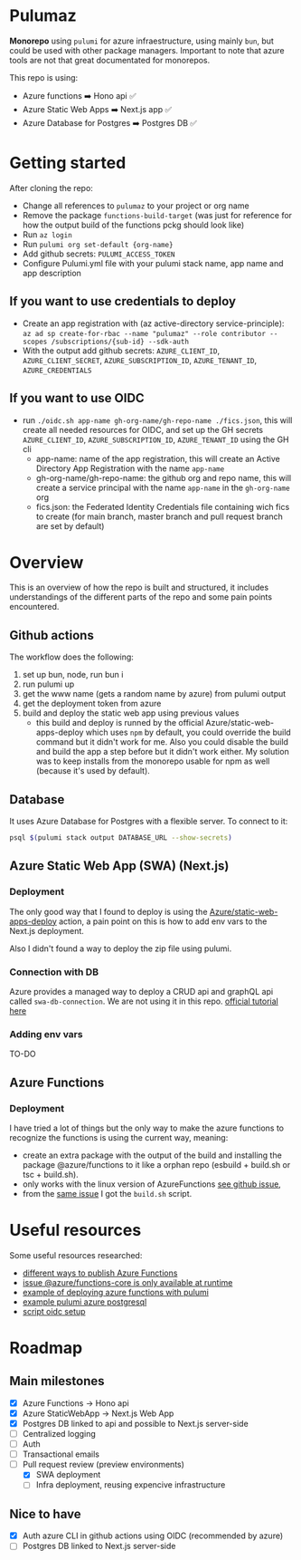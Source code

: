 # Pulumaz

**Monorepo** using `pulumi` for azure infraestructure, using mainly `bun`, but could be used with other package managers. 
Important to note that azure tools are not that great documentated for monorepos.

This repo is using:

- Azure functions ➡️ Hono api ✅
- Azure Static Web Apps ➡️ Next.js app ✅
- Azure Database for Postgres ➡️ Postgres DB ✅

# Getting started

After cloning the repo:

- Change all references to `pulumaz` to your project or org name
- Remove the package `functions-build-target` (was just for reference for how the output build of the functions pckg should look like)
- Run `az login`
- Run `pulumi org set-default {org-name}`
- Add github secrets: `PULUMI_ACCESS_TOKEN`
- Configure Pulumi.yml file with your pulumi stack name, app name and app description

## If you want to use credentials to deploy
- Create an app registration with (az active-directory service-principle): `az ad sp create-for-rbac --name "pulumaz" --role contributor --scopes /subscriptions/{sub-id} --sdk-auth`
- With the output add github secrets: `AZURE_CLIENT_ID`, `AZURE_CLIENT_SECRET`, `AZURE_SUBSCRIPTION_ID`, `AZURE_TENANT_ID`, `AZURE_CREDENTIALS`

## If you want to use OIDC
- run `./oidc.sh app-name gh-org-name/gh-repo-name ./fics.json`, this will create all needed resources for OIDC, and set up the GH secrets `AZURE_CLIENT_ID`, `AZURE_SUBSCRIPTION_ID`, `AZURE_TENANT_ID` using the GH cli
  - app-name: name of the app registration, this will create an Active Directory App Registration with the name `app-name`
  - gh-org-name/gh-repo-name: the github org and repo name, this will create a service principal with the name `app-name` in the `gh-org-name` org
  - fics.json: the Federated Identity Credentials file containing wich fics to create (for main branch, master branch and pull request branch are set by default)

# Overview

This is an overview of how the repo is built and structured, it includes understandings of the different parts of the repo and some pain points encountered.

## Github actions

The workflow does the following:

1. set up bun, node, run bun i
2. run pulumi up
3. get the www name (gets a random name by azure) from pulumi output
4. get the deployment token from azure
5. build and deploy the static web app using previous values
   - this build and deploy is runned by the official Azure/static-web-apps-deploy which uses `npm` by default, you could override the build command but it didn't work for me.
     Also you could disable the build and build the app a step before but it didn't work either. My solution was to keep installs from the monorepo usable for npm as well (because it's used by default).

## Database

It uses Azure Database for Postgres with a flexible server. To connect to it:

```bash
psql $(pulumi stack output DATABASE_URL --show-secrets)
```

## Azure Static Web App (SWA) (Next.js)

### Deployment

The only good way that I found to deploy is using the [Azure/static-web-apps-deploy](https://github.com/Azure/static-web-apps-deploy) action, 
a pain point on this is how to add env vars to the Next.js deployment.

Also I didn't found a way to deploy the zip file using pulumi.

### Connection with DB

Azure provides a managed way to deploy a CRUD api and graphQL api called `swa-db-connection`. We are not using it in this repo. [official tutorial here](https://learn.microsoft.com/en-us/azure/static-web-apps/database-azure-sql?tabs=bash&pivots=static-web-apps-rest)

### Adding env vars

TO-DO

## Azure Functions

### Deployment

I have tried a lot of things but the only way to make the azure functions to recognize the functions is using the current way, meaning:

- create an extra package with the output of the build and installing the package @azure/functions to it like a orphan repo (esbuild + build.sh or tsc + build.sh).
- only works with the linux version of AzureFunctions [see github issue](https://github.com/Azure/azure-functions-nodejs-library/issues/260#issuecomment-2133675709),
- from the [same issue](https://github.com/Azure/azure-functions-nodejs-library/issues/260#issuecomment-2241240564) I got the `build.sh` script.

# Useful resources

Some useful resources researched:

- [different ways to publish Azure Functions](https://stackoverflow.com/questions/59745819/different-ways-to-publish-azure-function)
- [issue @azure/functions-core is only available at runtime](https://github.com/microsoft/ApplicationInsights-node.js/issues/1102)
- [example of deploying azure functions with pulumi](https://tryzero.com/blog/deploying-azure-functions-with-pulumi-and-zero)
- [example pulumi azure postgresql](https://github.com/rgl/pulumi-typescript-azure-native-postgres)
- [script oidc setup](https://github.com/jongio/github-azure-oidc)

# Roadmap

## Main milestones

- [x] Azure Functions -> Hono api
- [x] Azure StaticWebApp -> Next.js Web App
- [x] Postgres DB linked to api and possible to Next.js server-side
- [ ] Centralized logging
- [ ] Auth
- [ ] Transactional emails
- [ ] Pull request review (preview environments)
  - [x] SWA deployment
  - [ ] Infra deployment, reusing expencive infrastructure

## Nice to have

- [x] Auth azure CLI in github actions using OIDC (recommended by azure)
- [ ] Postgres DB linked to Next.js server-side
